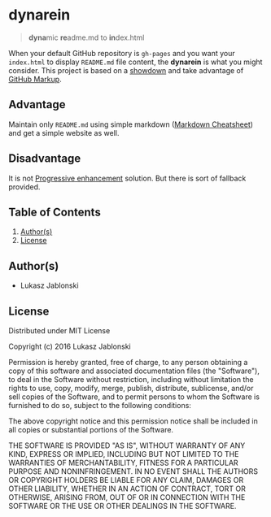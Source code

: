 # dynarein
> **dyna**mic **re**adme.md to **in**dex.html

When your default GitHub repository is `gh-pages` and you want your `index.html` to display `README.md` file content, the **dynarein** is what you might consider. This project is based on a [showdown](https://github.com/showdownjs/showdown) and take advantage of [GitHub Markup](https://github.com/github/markup).

## Advantage
Maintain only `README.md` using simple markdown ([Markdown Cheatsheet](https://github.com/adam-p/markdown-here/wiki/Markdown-Cheatsheet)) and get a simple website as well.

## Disadvantage
It is not [Progressive enhancement](https://en.wikipedia.org/wiki/Progressive_enhancement) solution. But there is sort of fallback provided.

## Table of Contents
1. [Author(s)](#authors)
1. [License](#license)

## Author(s)
*   Lukasz Jablonski

## License
Distributed under MIT License

Copyright (c) 2016 Lukasz Jablonski


Permission is hereby granted, free of charge, to any person obtaining a copy
of this software and associated documentation files (the "Software"), to deal
in the Software without restriction, including without limitation the rights
to use, copy, modify, merge, publish, distribute, sublicense, and/or sell
copies of the Software, and to permit persons to whom the Software is
furnished to do so, subject to the following conditions:


The above copyright notice and this permission notice shall be included in
all copies or substantial portions of the Software.


THE SOFTWARE IS PROVIDED "AS IS", WITHOUT WARRANTY OF ANY KIND, EXPRESS OR
IMPLIED, INCLUDING BUT NOT LIMITED TO THE WARRANTIES OF MERCHANTABILITY,
FITNESS FOR A PARTICULAR PURPOSE AND NONINFRINGEMENT.  IN NO EVENT SHALL THE
AUTHORS OR COPYRIGHT HOLDERS BE LIABLE FOR ANY CLAIM, DAMAGES OR OTHER
LIABILITY, WHETHER IN AN ACTION OF CONTRACT, TORT OR OTHERWISE, ARISING FROM,
OUT OF OR IN CONNECTION WITH THE SOFTWARE OR THE USE OR OTHER DEALINGS IN
THE SOFTWARE.
